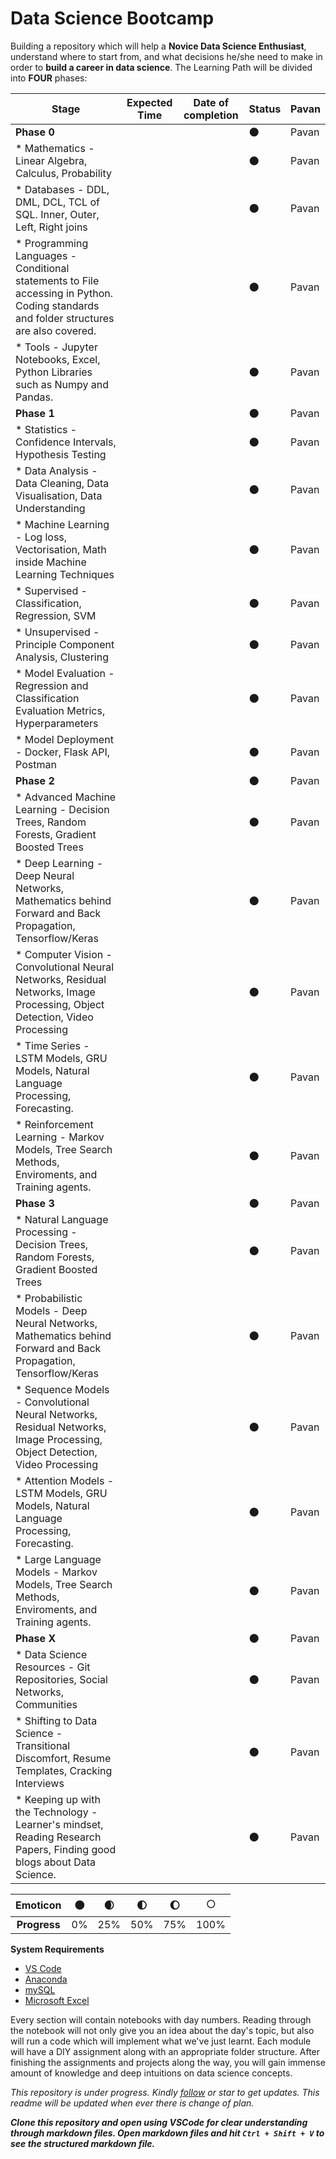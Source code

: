 # Data Science Bootcamp

Building a repository which will help a __Novice Data Science Enthusiast__, understand where to start from, and what decisions he/she need to make in order to __build a career in data science__. The Learning Path will be divided into __FOUR__ phases:

|                                                               Stage                                                                    | Expected Time | Date of completion | Status | Pavan |
|----------------------------------------------------------------------------------------------------------------------------------------|---------------|--------------------|--------|-------|
| __Phase 0__                                                                                                                                |               |                    | 🌑      | Pavan |
| * Mathematics - Linear Algebra, Calculus, Probability                                                                                  |               |                    | 🌑      | Pavan |
| * Databases - DDL, DML, DCL, TCL of SQL. Inner, Outer, Left, Right joins                                                               |               |                    | 🌑      | Pavan |
| * Programming Languages - Conditional statements to File accessing in Python. Coding standards and folder structures are also covered. |               |                    | 🌑      | Pavan |
| * Tools - Jupyter Notebooks, Excel, Python Libraries such as Numpy and Pandas.                                                         |               |                    | 🌑      | Pavan |
| __Phase 1__                                                                                                                                |               |                    | 🌑      | Pavan |
| * Statistics - Confidence Intervals, Hypothesis Testing                                                                                  |               |                    | 🌑      | Pavan |
| * Data Analysis - Data Cleaning, Data Visualisation, Data Understanding                                                                  |               |                    | 🌑      | Pavan |
| * Machine Learning - Log loss, Vectorisation, Math inside Machine Learning Techniques                                                    |               |                    | 🌑      | Pavan |
| * Supervised - Classification, Regression, SVM                                                                                           |               |                    | 🌑      | Pavan |
| * Unsupervised - Principle Component Analysis, Clustering                                                                                |               |                    | 🌑      | Pavan |
| * Model Evaluation - Regression and Classification Evaluation Metrics, Hyperparameters                                                   |               |                    | 🌑      | Pavan |
| * Model Deployment - Docker, Flask API, Postman                                                                                          |               |                    | 🌑      | Pavan |
| __Phase 2__                                                                                                                                |               |                    | 🌑      | Pavan |
| * Advanced Machine Learning - Decision Trees, Random Forests, Gradient Boosted Trees                                                     |               |                    | 🌑      | Pavan |
| * Deep Learning - Deep Neural Networks, Mathematics behind Forward and Back Propagation, Tensorflow/Keras                                |               |                    | 🌑      | Pavan |
| * Computer Vision - Convolutional Neural Networks, Residual Networks, Image Processing, Object Detection, Video Processing               |               |                    | 🌑      | Pavan |
| * Time Series - LSTM Models, GRU Models, Natural Language Processing, Forecasting.                                                       |               |                    | 🌑      | Pavan |
| * Reinforcement Learning - Markov Models, Tree Search Methods, Enviroments, and Training agents.                                         |               |                    | 🌑      | Pavan |
| __Phase 3__                                                                                                                                |               |                    | 🌑      | Pavan |
| * Natural Language Processing - Decision Trees, Random Forests, Gradient Boosted Trees                                                   |               |                    | 🌑      | Pavan |
| * Probabilistic Models - Deep Neural Networks, Mathematics behind Forward and Back Propagation, Tensorflow/Keras                         |               |                    | 🌑      | Pavan |
| * Sequence Models - Convolutional Neural Networks, Residual Networks, Image Processing, Object Detection, Video Processing               |               |                    | 🌑      | Pavan |
| * Attention Models - LSTM Models, GRU Models, Natural Language Processing, Forecasting.                                                  |               |                    | 🌑      | Pavan |
| * Large Language Models - Markov Models, Tree Search Methods, Enviroments, and Training agents.                                          |               |                    | 🌑      | Pavan |
| __Phase X__                                                                                                                                |               |                    | 🌑      | Pavan |
| * Data Science Resources - Git Repositories, Social Networks, Communities                                                                |               |                    | 🌑      | Pavan |
| * Shifting to Data Science - Transitional Discomfort, Resume Templates, Cracking Interviews                                              |               |                    | 🌑      | Pavan |
| * Keeping up with the Technology - Learner's mindset, Reading Research Papers, Finding good blogs about Data Science.                    |               |                    | 🌑      | Pavan |

| Emoticon |  🌑  |  🌒   |  🌓  |  🌔  | 🌕 |
|:--------:|:--:|:---:|:---:|-----|-----|
| __Progress__ | 0% | 25% | 50% | 75% | 100% |

__System Requirements__
* [VS Code](https://code.visualstudio.com/download)
* [Anaconda](https://www.anaconda.com/products/distribution)
* [mySQL](https://www.mysql.com/downloads/)
* [Microsoft Excel](https://office.live.com/start/Excel.aspx)

Every section will contain notebooks with day numbers. Reading through the notebook will not only give you an idea about the day's topic, but also will run a code which will implement what we've just learnt. Each module will have a DIY assignment along with an appropriate folder structure. After finishing the assignments and projects along the way, you will gain immense amount of knowledge and deep intuitions on data science concepts.

*This repository is under progress. Kindly [follow](https://github.com/pavankumarbalijepalli) or star to get updates. This readme will be updated when ever there is change of plan.*

*__Clone this repository and open using VSCode for clear understanding through markdown files. Open markdown files and hit `Ctrl + Shift + V` to see the structured markdown file.__*
